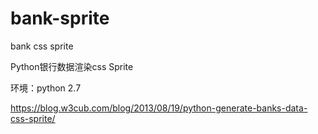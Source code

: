 # bank-sprite
bank css sprite


Python银行数据渲染css Sprite

环境：python 2.7


https://blog.w3cub.com/blog/2013/08/19/python-generate-banks-data-css-sprite/
